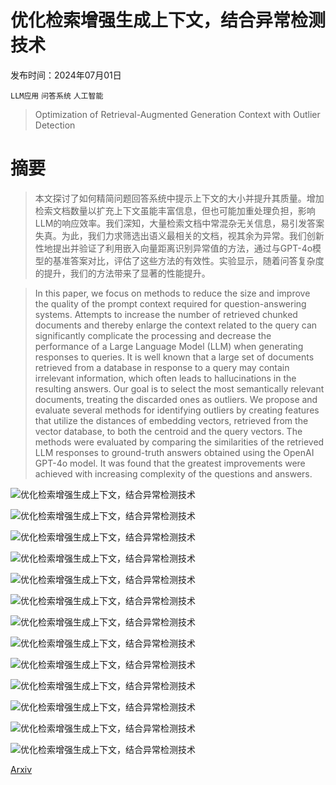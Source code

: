 # 优化检索增强生成上下文，结合异常检测技术

发布时间：2024年07月01日

`LLM应用` `问答系统` `人工智能`

> Optimization of Retrieval-Augmented Generation Context with Outlier Detection

# 摘要

> 本文探讨了如何精简问题回答系统中提示上下文的大小并提升其质量。增加检索文档数量以扩充上下文虽能丰富信息，但也可能加重处理负担，影响LLM的响应效率。我们深知，大量检索文档中常混杂无关信息，易引发答案失真。为此，我们力求筛选出语义最相关的文档，视其余为异常。我们创新性地提出并验证了利用嵌入向量距离识别异常值的方法，通过与GPT-4o模型的基准答案对比，评估了这些方法的有效性。实验显示，随着问答复杂度的提升，我们的方法带来了显著的性能提升。

> In this paper, we focus on methods to reduce the size and improve the quality of the prompt context required for question-answering systems. Attempts to increase the number of retrieved chunked documents and thereby enlarge the context related to the query can significantly complicate the processing and decrease the performance of a Large Language Model (LLM) when generating responses to queries. It is well known that a large set of documents retrieved from a database in response to a query may contain irrelevant information, which often leads to hallucinations in the resulting answers. Our goal is to select the most semantically relevant documents, treating the discarded ones as outliers. We propose and evaluate several methods for identifying outliers by creating features that utilize the distances of embedding vectors, retrieved from the vector database, to both the centroid and the query vectors. The methods were evaluated by comparing the similarities of the retrieved LLM responses to ground-truth answers obtained using the OpenAI GPT-4o model. It was found that the greatest improvements were achieved with increasing complexity of the questions and answers.

![优化检索增强生成上下文，结合异常检测技术](../../../paper_images/2407.01403/table1.jpg)

![优化检索增强生成上下文，结合异常检测技术](../../../paper_images/2407.01403/x1.png)

![优化检索增强生成上下文，结合异常检测技术](../../../paper_images/2407.01403/fig3.png)

![优化检索增强生成上下文，结合异常检测技术](../../../paper_images/2407.01403/Figure_1.png)

![优化检索增强生成上下文，结合异常检测技术](../../../paper_images/2407.01403/Figure_2.png)

![优化检索增强生成上下文，结合异常检测技术](../../../paper_images/2407.01403/Figure_3.png)

![优化检索增强生成上下文，结合异常检测技术](../../../paper_images/2407.01403/Figure_4.png)

![优化检索增强生成上下文，结合异常检测技术](../../../paper_images/2407.01403/Figure_5.png)

![优化检索增强生成上下文，结合异常检测技术](../../../paper_images/2407.01403/Figure_6.png)

![优化检索增强生成上下文，结合异常检测技术](../../../paper_images/2407.01403/Figure_7.png)

![优化检索增强生成上下文，结合异常检测技术](../../../paper_images/2407.01403/Figure_8.png)

![优化检索增强生成上下文，结合异常检测技术](../../../paper_images/2407.01403/Figure_9.png)

![优化检索增强生成上下文，结合异常检测技术](../../../paper_images/2407.01403/Figure_10.png)

[Arxiv](https://arxiv.org/abs/2407.01403)